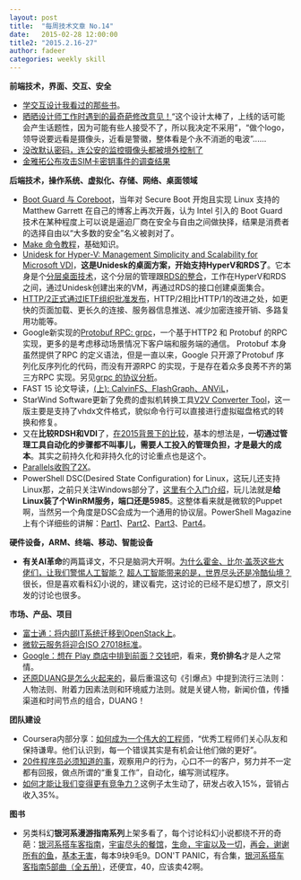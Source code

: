 ```yaml
---
layout: post
title:  "每周技术文章 No.14"
date:   2015-02-28 12:00:00
title2: "2015.2.16-27"
author: fadeer
categories: weekly skill
---
```

**前端技术，界面、交互、安全**

* [学交互设计我看过的那些书](http://www.woshipm.com/ucd/139018.html)。
* [晒晒设计师工作时遇到的最奇葩修改意见！](http://www.uisdc.com/hateful-design-amendments)“这个设计太棒了，上线的话可能会产生话题性，因为可能有些人接受不了，所以我决定不采用”，“做个logo，领导说要远看是摄像头，近看是警徽，整体看是个永不消逝的电波”......
* [没改默认密码，连公安的监控摄像头都被境外控制了](http://www.leiphone.com/news/201502/ApnVd4HanG8y3oaE.html)
* [金雅拓公布攻击SIM卡密钥事件的调查结果](http://security.zdnet.com.cn/security_zone/2015/0227/3046963.shtml)

**后端技术，操作系统、虚拟化、存储、网络、桌面领域**

* [Boot Guard 与 Coreboot](https://linuxtoy.org/archives/reading-boot-guard-and-coreboot.html)，当年对 Secure Boot 开炮且实现 Linux 支持的 Matthew Garrett 在自己的博客上再次开轰，认为 Intel 引入的 Boot Guard 技术在某种程度上可以说是逼迫厂商在安全与自由之间做抉择，结果是消费者的选择自由以“大多数的安全”名义被剥对了。
* [Make 命令教程](http://www.ruanyifeng.com/blog/2015/02/make.html)，基础知识。
* [Unidesk for Hyper-V: Management Simplicity and Scalability for Microsoft VDI](http://www.unidesk.com/software/unidesk-hyper-v-management-simplicity-scalability-microsoft-vdi)，**这是Unidesk的桌面方案，开始支持HyperV和RDS了**。它本身是个[分层桌面技术](http://www.unidesk.com/product/technology)，这个分层的管理跟[RDS的整合](http://get.unidesk.com/hs-fs/hub/339507/file-2025985891-pdf/5-Reasons-VDI-Hyper-V-RDS-Poised-for-Takeoff.pdf)，工作在HyperV和RDS之间，通过Unidesk创建出来的VM，再通过RDS的接口创建桌面集合。
* [HTTP/2正式通过IETF组织批准发布](http://www.infoq.com/cn/news/2015/02/http2-ietf-approve-publish)，HTTP/2相比HTTP/1的改进之处，如更快的页面加载、更长久的连接、服务器信息推送、减少加密连接开销、多路复用功能等。
* Google新实现的[Protobuf RPC: grpc](http://www.dongliu.net/post/622450)，一个基于HTTP2 和 Protobuf 的RPC 实现，更多的是考虑移动场景情况下客户端和服务端的通信。 Protobuf 本身虽然提供了RPC 的定义语法，但是一直以来，Google 只开源了Protobuf 序列化反序列化的代码，而没有开源RPC 的实现，于是存在着众多良莠不齐的第三方RPC 实现。另见[grpc 的协议分析](http://www.dongliu.net/post/622451)。
* FAST 15 论文导读，[(上): CalvinFS、FlashGraph、ANViL](http://www.wzxue.com/fast-15-1/)，
* StarWind Software更新了免费的虚拟机转换工具[V2V Converter Tool](http://vmblog.com/archive/2015/02/25/starwind-software-updates-free-v2v-converter-tool-download-now.aspx#.VPAuy_noS-U)，这一版主要是支持了vhdx文件格式，貌似命令行可以直接进行虚拟磁盘格式的转换和修复。
* 又在**比较RDSH和VDI**了，[在2015背景下的比较](http://www.brianmadden.com/blogs/brianmadden/archive/2015/02/25/rdsh-versus-vdi-2015-edition.aspx)，基本的想法是，**一切通过管理工具自动化的步骤都不叫事儿，需要人工投入的管理负担，才是最大的成本**。其实之前持久化和非持久化的讨论重点也是这个。
* [Parallels收购了2X](http://www.brianmadden.com/blogs/brianmadden/archive/2015/02/26/parallels-buys-2x-software.aspx)。
* PowerShell DSC(Desired State Configuration) for Linux，这玩儿还支持Linux那，之前只关注Windows部分了，[这里有个入门介绍](http://blogs.technet.com/b/privatecloud/archive/2014/05/19/powershell-dsc-for-linux-step-by-step.aspx)，玩儿法就是**给Linux装了个WinRM服务，端口还是5985**。这整体看来就是微软的Puppet啊，当然另一个角度是DSC会成为一个通用的协议层。PowerShell Magazine上有个详细些的讲解：[Part1](http://www.powershellmagazine.com/2015/02/23/working-with-powershell-dsc-for-linux-part-1/)、[Part2](http://www.powershellmagazine.com/2015/02/21/working-with-powershell-dsc-for-linux-part-2/)、[Part3](http://www.powershellmagazine.com/2015/02/25/working-with-powershell-dsc-for-linux-part-3/)、[Part4](http://www.powershellmagazine.com/2015/02/26/working-with-powershell-dsc-for-linux-part-4/)。

**硬件设备，ARM、终端、移动、智能设备**

* **有关AI革命**的两篇译文，不只是脑洞大开啊。[为什么霍金、比尔·盖茨这些大佬们，让我们警惕人工智能？](http://www.huxiu.com/article/108990/1.html) [超人工智能带来的是，世界尽头还是冷酷仙境？](http://www.huxiu.com/article/108994/1.html) 很长，但是喜欢看科幻小说的，建议看完，这讨论的已经不是幻想了，原文引发的讨论也很多。

**市场、产品、项目**

* [富士通：将内部IT系统迁移到OpenStack上](http://server.zdnet.com.cn/server/2015/0220/3046785.shtml)。
* [微软云服务将迎合ISO 27018标准](http://www.cnbeta.com/articles/371459.htm)。
* [Google：想在 Play 商店中排到前面？交钱吧](http://cn.engadget.com/2015/02/26/google-play-store-sponsored-apps/?ncid=rss_truncated)，看来，**竞价排名**才是人之常情。
* [还原DUANG是怎么火起来的](http://www.woshipm.com/operate/139358.html)，最后重温这句《引爆点》中提到流行三法则：人物法则、附着力因素法则和环境威力法则。就是关键人物，新闻价值，传播渠道和时间节点的组合，DUANG！

**团队建设**

* Coursera内部分享：[如何成为一个伟大的工程师](http://www.huxiu.com/article/108988/1.html)，“优秀工程师们关心队友和保持谦卑。他们认识到，每一个错误其实是有机会让他们做的更好”。
* [20件程序员必须知道的事](http://www.techug.com/20-things-programmer-should-know)，观察用户的行为，心口不一的客户，努力并不一定都有回报，做点所谓的“重复工作”，自动化，编写测试程序。
* [如何才能让我们变得更有竞争力？](http://mp.weixin.qq.com/s?__biz=MzA3NTM1MzE4Nw==&mid=202891026&idx=1&sn=7c73fe22ef2abf5d8448b993579e4787#rd)这例子太生动了，研发占收入15%，营销占收入35%。

**图书**

* 另类科幻**银河系漫游指南系列**上架多看了，每个讨论科幻小说都绕不开的奇葩：[银河系搭车客指南](http://www.duokan.com/book/85683)，[宇宙尽头的餐馆](http://www.duokan.com/book/85682)，[生命，宇宙以及一切](http://www.duokan.com/book/85705)，[再会，谢谢所有的鱼](http://www.duokan.com/book/85704)，[基本无害](http://www.duokan.com/book/85681)，每本9块9毛9。DON'T PANIC，有合集，[银河系搭车客指南5部曲（全五册）](http://www.duokan.com/book/85703)，还便宜，40，应该卖42啊。

